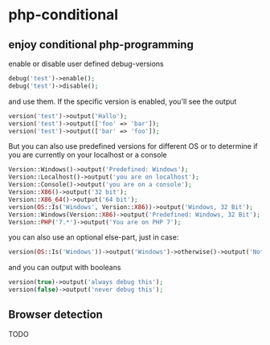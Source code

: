 # php-conditional

## enjoy conditional php-programming

enable or disable user defined debug-versions
```php
debug('test')->enable();
debug('test')->disable();
```

and use them. If the specific version is enabled, you'll see the output

```php
version('test')->output('Hallo');
version('test')->output(['foo' => 'bar']);
version('test')->output(['bar' => 'foo']);
```

But you can also use predefined versions for different OS or to determine if you are currently on your localhost or a console
```php
Version::Windows()->output('Predefined: Windows');
Version::Localhost()->output('you are on localhost');
Version::Console()->output('you are on a console');
Version::X86()->output('32 bit');
Version::X86_64()->output('64 bit');
version(OS::Is('Windows', Version::X86))->output('Windows, 32 Bit');
Version::Windows(Version::X86)->output('Predefined: Windows, 32 Bit');
Version::PHP('7.*')->output('You are on PHP 7');
```

you can also use an optional else-part, just in case:
```php
version(OS::Is('Windows'))->output('Windows')->otherwise()->output('Not Windows.');
```

and you can output with booleans

```php
version(true)->output('always debug this');
version(false)->output('never debug this');
```

## Browser detection
 TODO
